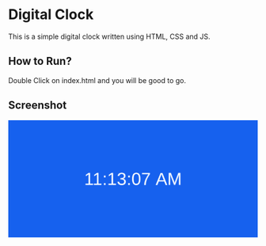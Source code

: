 # Digital Clock

This is a simple digital clock written using HTML, CSS and JS.

## How to Run?

Double Click on index.html and you will be good to go.

## Screenshot

![image](images/Digital-Clock.png)
